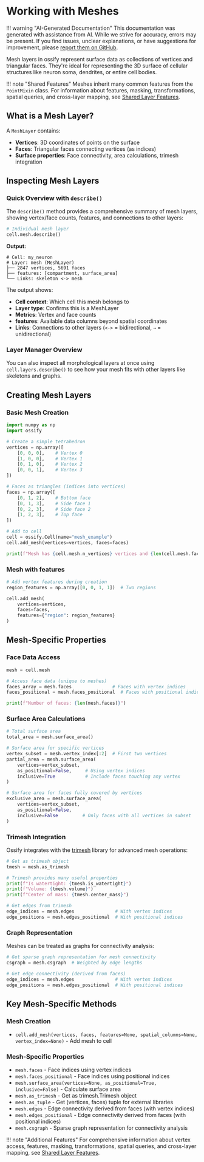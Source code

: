 # Working with Meshes

!!! warning "AI-Generated Documentation"
    This documentation was generated with assistance from AI. While we strive for accuracy, errors may be present. If you find issues, unclear explanations, or have suggestions for improvement, please [report them on GitHub](https://github.com/ceesem/ossify/issues).

Mesh layers in ossify represent surface data as collections of vertices and triangular faces. They're ideal for representing the 3D surface of cellular structures like neuron soma, dendrites, or entire cell bodies.

!!! note "Shared Features"
    Meshes inherit many common features from the `PointMixin` class. For information about features, masking, transformations, spatial queries, and cross-layer mapping, see [Shared Layer Features](shared_layer_features.md).

## What is a Mesh Layer?

A `MeshLayer` contains:
- **Vertices**: 3D coordinates of points on the surface
- **Faces**: Triangular faces connecting vertices (as indices)  
- **Surface properties**: Face connectivity, area calculations, trimesh integration

## Inspecting Mesh Layers

### Quick Overview with `describe()`

The `describe()` method provides a comprehensive summary of mesh layers, showing vertex/face counts, features, and connections to other layers:

```python
# Individual mesh layer
cell.mesh.describe()
```

**Output:**
```
# Cell: my_neuron  
# Layer: mesh (MeshLayer)
├── 2847 vertices, 5691 faces
├── features: [compartment, surface_area]
└── Links: skeleton <-> mesh
```

The output shows:
- **Cell context**: Which cell this mesh belongs to
- **Layer type**: Confirms this is a MeshLayer  
- **Metrics**: Vertex and face counts
- **features**: Available data columns beyond spatial coordinates
- **Links**: Connections to other layers (`<->` = bidirectional, `→` = unidirectional)

### Layer Manager Overview

You can also inspect all morphological layers at once using `cell.layers.describe()` to see how your mesh fits with other layers like skeletons and graphs.

## Creating Mesh Layers

### Basic Mesh Creation

```python
import numpy as np
import ossify

# Create a simple tetrahedron
vertices = np.array([
    [0, 0, 0],    # Vertex 0
    [1, 0, 0],    # Vertex 1  
    [0, 1, 0],    # Vertex 2
    [0, 0, 1],    # Vertex 3
])

# Faces as triangles (indices into vertices)
faces = np.array([
    [0, 1, 2],    # Bottom face
    [0, 1, 3],    # Side face 1
    [0, 2, 3],    # Side face 2  
    [1, 2, 3],    # Top face
])

# Add to cell
cell = ossify.Cell(name="mesh_example")
cell.add_mesh(vertices=vertices, faces=faces)

print(f"Mesh has {cell.mesh.n_vertices} vertices and {len(cell.mesh.faces)} faces")
```

### Mesh with features

```python
# Add vertex features during creation
region_features = np.array([0, 0, 1, 1])  # Two regions

cell.add_mesh(
    vertices=vertices,
    faces=faces,
    features={"region": region_features}
)
```

## Mesh-Specific Properties

### Face Data Access

```python
mesh = cell.mesh

# Access face data (unique to meshes)
faces_array = mesh.faces               # Faces with vertex indices
faces_positional = mesh.faces_positional  # Faces with positional indices

print(f"Number of faces: {len(mesh.faces)}")
```

### Surface Area Calculations

```python
# Total surface area
total_area = mesh.surface_area()

# Surface area for specific vertices
vertex_subset = mesh.vertex_index[:2]  # First two vertices
partial_area = mesh.surface_area(
    vertices=vertex_subset,
    as_positional=False,     # Using vertex indices
    inclusive=True           # Include faces touching any vertex
)

# Surface area for faces fully covered by vertices
exclusive_area = mesh.surface_area(
    vertices=vertex_subset,
    as_positional=False,
    inclusive=False         # Only faces with all vertices in subset
)
```

### Trimesh Integration

Ossify integrates with the [trimesh](https://trimsh.org/) library for advanced mesh operations:

```python
# Get as trimesh object
tmesh = mesh.as_trimesh

# Trimesh provides many useful properties
print(f"Is watertight: {tmesh.is_watertight}")
print(f"Volume: {tmesh.volume}")
print(f"Center of mass: {tmesh.center_mass}")

# Get edges from trimesh
edge_indices = mesh.edges               # With vertex indices
edge_positions = mesh.edges_positional  # With positional indices
```

### Graph Representation

Meshes can be treated as graphs for connectivity analysis:

```python
# Get sparse graph representation for mesh connectivity
csgraph = mesh.csgraph  # Weighted by edge lengths

# Get edge connectivity (derived from faces)
edge_indices = mesh.edges               # With vertex indices
edge_positions = mesh.edges_positional  # With positional indices
```

## Key Mesh-Specific Methods

### Mesh Creation
- `cell.add_mesh(vertices, faces, features=None, spatial_columns=None, vertex_index=None)` - Add mesh to cell

### Mesh-Specific Properties
- `mesh.faces` - Face indices using vertex indices
- `mesh.faces_positional` - Face indices using positional indices
- `mesh.surface_area(vertices=None, as_positional=True, inclusive=False)` - Calculate surface area
- `mesh.as_trimesh` - Get as trimesh.Trimesh object
- `mesh.as_tuple` - Get (vertices, faces) tuple for external libraries
- `mesh.edges` - Edge connectivity derived from faces (with vertex indices)
- `mesh.edges_positional` - Edge connectivity derived from faces (with positional indices)
- `mesh.csgraph` - Sparse graph representation for connectivity analysis

!!! note "Additional Features"
    For comprehensive information about vertex access, features, masking, transformations, spatial queries, and cross-layer mapping, see [Shared Layer Features](shared_layer_features.md).